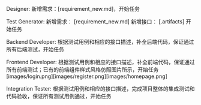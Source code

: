 Designer:
新增需求：[requirement_new.md]，开始任务

Test Generator:
新增需求： [requirement_new.md]
新增接口： [.artifacts]
开始任务

Backend Developer:
根据测试用例和相应的接口描述，补全后端代码，保证通过所有后端测试，开始任务

Frontend Developer:
根据测试用例和相应的接口描述，补全前端代码，保证通过所有前端测试；已有的前端组件样式风格仿照图片所示，开始任务
[images/login.png][images/register.png][images/homepage.png]

Integration Tester:
根据测试用例和相应的接口描述，完成项目整体的集成测试和代码验收，保证所有测试用例通过，开始任务